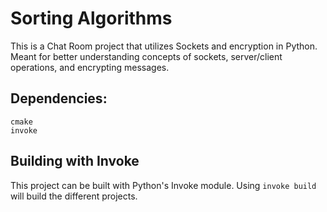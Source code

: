 # Sorting Algorithms
This is a Chat Room project that utilizes Sockets and encryption in Python. Meant for better understanding concepts of sockets, server/client operations, and encrypting messages.

## Dependencies:
    cmake
    invoke

## Building with Invoke
This project can be built with Python's Invoke module. Using `invoke build` will build the different projects.
